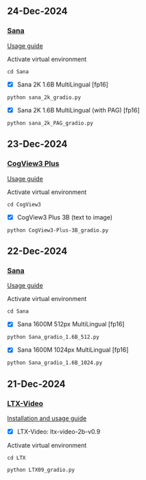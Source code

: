 ## 24-Dec-2024

### [Sana](https://github.com/NVlabs/Sana)

[Usage guide]()


Activate virtual environment
```
cd Sana
```

- [x] Sana 2K 1.6B MultiLingual [fp16]

```
python sana_2k_gradio.py
```

- [x] Sana 2K 1.6B MultiLingual (with PAG) [fp16]

```
python sana_2k_PAG_gradio.py
```

## 23-Dec-2024

### [CogView3 Plus](https://github.com/THUDM/CogView3)

[Usage guide](https://youtu.be/NexdRNqPM9k)


Activate virtual environment
```
cd CogView3
```

- [x] CogView3 Plus 3B (text to image)

```
python CogView3-Plus-3B_gradio.py
```


## 22-Dec-2024

### [Sana](https://github.com/NVlabs/Sana)

[Usage guide](https://youtu.be/GIwwE-lNhNw)


Activate virtual environment
```
cd Sana
```

- [x] Sana 1600M 512px MultiLingual [fp16]

```
python Sana_gradio_1.6B_512.py
```

- [x] Sana 1600M 1024px MultiLingual [fp16]

```
python Sana_gradio_1.6B_1024.py
```



## 21-Dec-2024

### [LTX-Video](https://github.com/Lightricks/LTX-Video)

[Installation and usage guide](https://youtu.be/4Wo1Kgluzd4)

- [x] LTX-Video: ltx-video-2b-v0.9

Activate virtual environment
```
cd LTX
```

```
python LTX09_gradio.py
```
